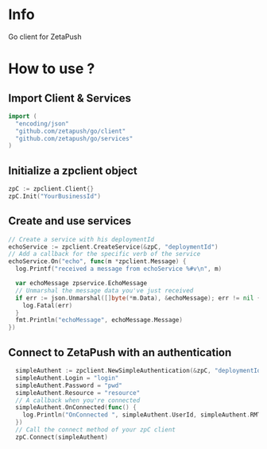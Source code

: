 # Info
Go client for ZetaPush

# How to use ?

## Import Client & Services

```go
import (
  "encoding/json"
  "github.com/zetapush/go/client"
  "github.com/zetapush/go/services"
)
```

## Initialize a zpclient object

```go
zpC := zpclient.Client{}
zpC.Init("YourBusinessId")
```

## Create and use services

```go
// Create a service with his deploymentId
echoService := zpclient.CreateService(&zpC, "deploymentId")
// Add a callback for the specific verb of the service
echoService.On("echo", func(m *zpclient.Message) {
  log.Printf("received a message from echoService %#v\n", m)

  var echoMessage zpservice.EchoMessage
  // Unmarshal the message data you've just received
  if err := json.Unmarshal([]byte(*m.Data), &echoMessage); err != nil {
    log.Fatal(err)
  }
  fmt.Println("echoMessage", echoMessage.Message)
})
```
	
## Connect to ZetaPush with an authentication

```go
  simpleAuthent := zpclient.NewSimpleAuthentication(&zpC, "deploymentId")
  simpleAuthent.Login = "login"
  simpleAuthent.Password = "pwd"
  simpleAuthent.Resource = "resource"
  // A callback when you're connected
  simpleAuthent.OnConnected(func() {
    log.Println("OnConnected ", simpleAuthent.UserId, simpleAuthent.RMToken)
  })
  // Call the connect method of your zpC client		
  zpC.Connect(simpleAuthent)
```
